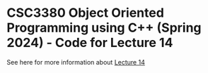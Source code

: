 # CSC3380 Object Oriented Programming using C++ (Spring 2024) - Code for Lecture 14

See here for more information about [Lecture 14][lecture14]

[lecture14]: https://teaching.hkaiser.org/spring2024/csc3380/course/lecture14.html
